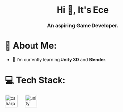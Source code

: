 <h1 align="center">Hi 👋, It's Ece</h1>
<h3 align="center">An aspiring Game Developer.</h3>

# 💫 About Me:
- 🌱 I’m currently learning **Unity 3D** and **Blender**.

# 💻 Tech Stack:
<div align="left">
  <img src="https://cdn.jsdelivr.net/gh/devicons/devicon/icons/csharp/csharp-original.svg" height="40" alt="csharp logo"  />
  <img width="16" />
  <img src="https://cdn.jsdelivr.net/gh/devicons/devicon/icons/unity/unity-original.svg" height="40" alt="unity logo"  />
</div>



